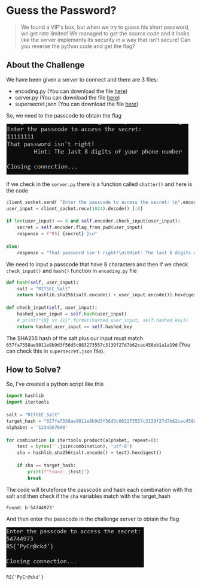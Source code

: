 # Guess the Password?
> We found a VIP's box, but when we try to guess his short password, we get rate limited! We managed to get the source code and it looks like the server implements its security in a way that isn't secure! Can you reverse the python code and get the flag?

## About the Challenge
We have been given a server to connect and there are 3 files:
* encoding.py (You can download the file [here](encoding.py))
* server.py (You can download the file [here](server.py))
* supersecret.json (You can download the file [here](supersecret.json))

So, we need to the passcode to obtain the flag

![preview](images/preview.png)

If we check in the `server.py` there is a function called `chatter()` and here is the code

```python
client_socket.send( "Enter the passcode to access the secret: \n".encode() )
user_input = client_socket.recv(1024).decode() [:8]

if len(user_input) == 8 and self.encoder.check_input(user_input):
    secret = self.encoder.flag_from_pwd(user_input)
    response = f"RS{ {secret} }\n"

else:
    response = "That password isn't right!\n\tHint: The last 8 digits of your phone number\n"
```

We need to input a passcode that have 8 characters and then if we check `check_input()` and `hash()` function in `encoding.py` file

```python
def hash(self, user_input):
    salt = "RITSEC_Salt"
    return hashlib.sha256(salt.encode() + user_input.encode()).hexdigest()

def check_input(self, user_input):
    hashed_user_input = self.hash(user_input)
    # print("{0} vs {1}".format(hashed_user_input, self.hashed_key))
    return hashed_user_input == self.hashed_key
```

The SHA256 hash of the salt plus our input must match `657fa7558ae9011e8b9d3f56d5c083273557c3139f27d7b62cac458eb1a1a19d` (You can check this in `supersecret.json` file).

## How to Solve?
So, I've created a python script like this

```python
import hashlib
import itertools

salt = "RITSEC_Salt"
target_hash = "657fa7558ae9011e8b9d3f56d5c083273557c3139f27d7b62cac458eb1a1a19d"
alphabet = '1234567890'

for combination in itertools.product(alphabet, repeat=8):
    test = bytes(''.join(combination), 'utf-8')
    sha = hashlib.sha256(salt.encode() + test).hexdigest()

    if sha == target_hash:
        print(f"Found: {test}")
        break
```

The code will bruteforce the passcode and hash each combination with the salt and then check if the `sha` variables match with the target_hash

```
Found: b'54744973'
```

And then enter the passcode in the challenge server to obtain the flag

![flag](images/flag.png)

```
RS{'PyCr@ckd'}
```